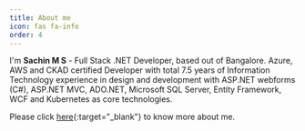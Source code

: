 ```yaml
---
title: About me
icon: fas fa-info
order: 4
---
```



I'm **Sachin M S** - Full Stack .NET Developer,
based out of Bangalore. Azure, AWS and CKAD certified Developer with total 7.5 years of Information Technology experience in design and development with ASP.NET webforms (C#), ASP.NET MVC, ADO.NET, Microsoft SQL Server, Entity Framework, WCF and Kubernetes as core technologies.

Please click [here](https://iamacloudgeek.in){:target="_blank"} to know more about me.